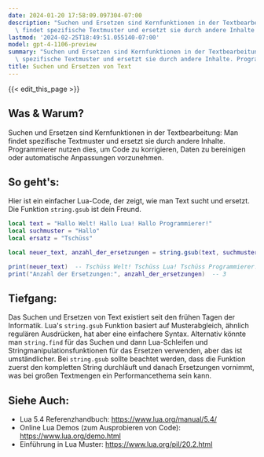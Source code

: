 ```yaml
---
date: 2024-01-20 17:58:09.097304-07:00
description: "Suchen und Ersetzen sind Kernfunktionen in der Textbearbeitung: Man\
  \ findet spezifische Textmuster und ersetzt sie durch andere Inhalte. Programmierer\u2026"
lastmod: '2024-02-25T18:49:51.055140-07:00'
model: gpt-4-1106-preview
summary: "Suchen und Ersetzen sind Kernfunktionen in der Textbearbeitung: Man findet\
  \ spezifische Textmuster und ersetzt sie durch andere Inhalte. Programmierer\u2026"
title: Suchen und Ersetzen von Text
---
```


{{< edit_this_page >}}

## Was & Warum?
Suchen und Ersetzen sind Kernfunktionen in der Textbearbeitung: Man findet spezifische Textmuster und ersetzt sie durch andere Inhalte. Programmierer nutzen dies, um Code zu korrigieren, Daten zu bereinigen oder automatische Anpassungen vorzunehmen.

## So geht's:
Hier ist ein einfacher Lua-Code, der zeigt, wie man Text sucht und ersetzt. Die Funktion `string.gsub` ist dein Freund.

```lua
local text = "Hallo Welt! Hallo Lua! Hallo Programmierer!"
local suchmuster = "Hallo"
local ersatz = "Tschüss"

local neuer_text, anzahl_der_ersetzungen = string.gsub(text, suchmuster, ersatz)

print(neuer_text)  -- Tschüss Welt! Tschüss Lua! Tschüss Programmierer!
print("Anzahl der Ersetzungen:", anzahl_der_ersetzungen)  -- 3
```

## Tiefgang:
Das Suchen und Ersetzen von Text existiert seit den frühen Tagen der Informatik. Lua's `string.gsub` Funktion basiert auf Musterabgleich, ähnlich regulären Ausdrücken, hat aber eine einfachere Syntax. Alternativ könnte man `string.find` für das Suchen und dann Lua-Schleifen und Stringmanipulationsfunktionen für das Ersetzen verwenden, aber das ist umständlicher. Bei `string.gsub` sollte beachtet werden, dass die Funktion zuerst den kompletten String durchläuft und danach Ersetzungen vornimmt, was bei großen Textmengen ein Performancethema sein kann.

## Siehe Auch:
- Lua 5.4 Referenzhandbuch: https://www.lua.org/manual/5.4/
- Online Lua Demos (zum Ausprobieren von Code): https://www.lua.org/demo.html
- Einführung in Lua Muster: https://www.lua.org/pil/20.2.html
